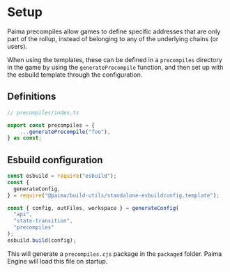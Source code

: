 # Setup

Paima precompiles allow games to define specific addresses that are only part of
the rollup, instead of belonging to any of the underlying chains (or users).


When using the templates, these can be defined in a `precompiles` directory in
the game by using the `generatePrecompile` function, and then set up with the
esbuild template through the configuration.

## Definitions
```ts
// precompiles/index.ts

export const precompiles = {
    ...generatePrecompile("foo"),
} as const;
```

## Esbuild configuration

```ts
const esbuild = require("esbuild");
const {
  generateConfig,
} = require("@paima/build-utils/standalone-esbuildconfig.template");

const { config, outFiles, workspace } = generateConfig(
  "api",
  "state-transition",
  "precompiles"
);
esbuild.build(config);
```

This will generate a `precompiles.cjs` package in the `packaged` folder. Paima
Engine will load this file on startup.


